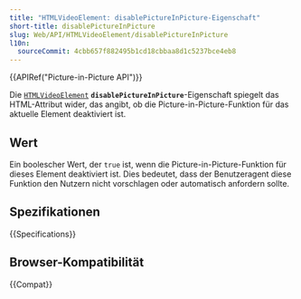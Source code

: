 ```yaml
---
title: "HTMLVideoElement: disablePictureInPicture-Eigenschaft"
short-title: disablePictureInPicture
slug: Web/API/HTMLVideoElement/disablePictureInPicture
l10n:
  sourceCommit: 4cbb657f882495b1cd18cbbaa8d1c5237bce4eb8
---
```


{{APIRef("Picture-in-Picture API")}}

Die [`HTMLVideoElement`](/de/docs/Web/API/HTMLVideoElement) **`disablePictureInPicture`**-Eigenschaft spiegelt das HTML-Attribut wider, das angibt, ob die Picture-in-Picture-Funktion für das aktuelle Element deaktiviert ist.

## Wert

Ein boolescher Wert, der `true` ist, wenn die Picture-in-Picture-Funktion für dieses Element deaktiviert ist. Dies bedeutet, dass der Benutzeragent diese Funktion den Nutzern nicht vorschlagen oder automatisch anfordern sollte.

## Spezifikationen

{{Specifications}}

## Browser-Kompatibilität

{{Compat}}
